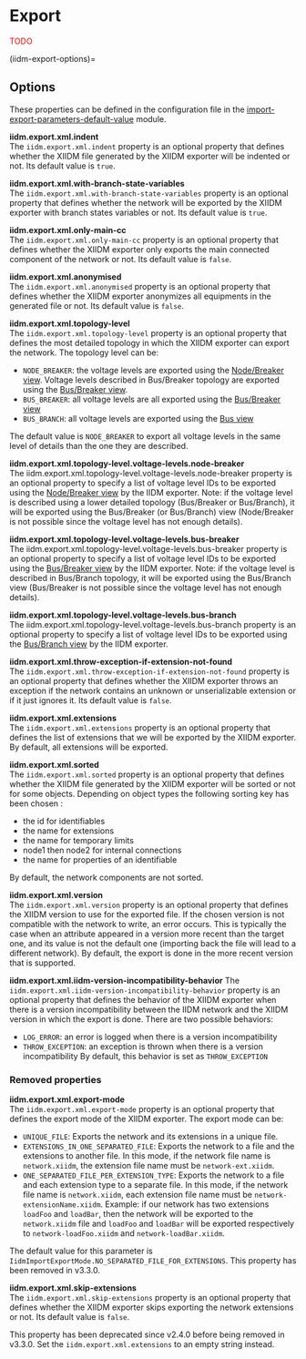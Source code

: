# Export

<span style="color: red">TODO</span>

(iidm-export-options)=
## Options
These properties can be defined in the configuration file in the [import-export-parameters-default-value](../../user/configuration/import-export-parameters-default-value.md#import-export-parameters-default-value) module.

**iidm.export.xml.indent**  
The `iidm.export.xml.indent` property is an optional property that defines whether the XIIDM file generated by the XIIDM exporter will be indented or not. Its default value is `true`.

**iidm.export.xml.with-branch-state-variables**  
The `iidm.export.xml.with-branch-state-variables` property is an optional property that defines whether the network will be exported by the XIIDM exporter with branch states variables or not. Its default value is `true`.

**iidm.export.xml.only-main-cc**  
The `iidm.export.xml.only-main-cc` property is an optional property that defines whether the XIIDM exporter only exports the main connected component of the network or not. Its default value is `false`.

**iidm.export.xml.anonymised**  
The `iidm.export.xml.anonymised` property is an optional property that defines whether the XIIDM exporter anonymizes all equipments in the generated file or not. Its default value is `false`.

**iidm.export.xml.topology-level**  
The `iidm.export.xml.topology-level` property is an optional property that defines the most detailed topology in which the XIIDM exporter can export the network. The topology level can be:
- `NODE_BREAKER`: the voltage levels are exported using the [Node/Breaker view](). Voltage levels described in Bus/Breaker topology are exported using the [Bus/Breaker view]().
- `BUS_BREAKER`: all voltage levels are all exported using the [Bus/Breaker view]()
- `BUS_BRANCH`:  all voltage levels are exported using the [Bus view]()

The default value is `NODE_BREAKER` to export all voltage levels in the same level of details than the one they are described.

**iidm.export.xml.topology-level.voltage-levels.node-breaker**  
The iidm.export.xml.topology-level.voltage-levels.node-breaker property is an optional property to specify a list of voltage level IDs to be exported using the [Node/Breaker view]() by the IIDM exporter. Note: if the voltage level is described using a lower detailed topology (Bus/Breaker or Bus/Branch), it will be exported using the Bus/Breaker (or Bus/Branch) view (Node/Breaker is not possible since the voltage level has not enough details).  

**iidm.export.xml.topology-level.voltage-levels.bus-breaker**  
The iidm.export.xml.topology-level.voltage-levels.bus-breaker property is an optional property to specify a list of voltage level IDs to be exported using the [Bus/Breaker view]() by the IIDM exporter. Note: if the voltage level is described in Bus/Branch topology, it will be exported using the Bus/Branch view (Bus/Breaker is not possible since the voltage level has not enough details).  

**iidm.export.xml.topology-level.voltage-levels.bus-branch**  
The iidm.export.xml.topology-level.voltage-levels.bus-branch property is an optional property to specify a list of voltage level IDs to be exported using the [Bus/Branch view]() by the IIDM exporter.  

**iidm.export.xml.throw-exception-if-extension-not-found**  
The `iidm.export.xml.throw-exception-if-extension-not-found` property is an optional property that defines whether the XIIDM exporter throws an exception if the network contains an unknown or unserializable extension or if it just ignores it. Its default value is `false`.

**iidm.export.xml.extensions**  
The `iidm.export.xml.extensions` property is an optional property that defines the list of extensions that we will be exported by the XIIDM exporter. By default, all extensions will be exported.

**iidm.export.xml.sorted**  
The `iidm.export.xml.sorted` property is an optional property that defines whether the XIIDM file generated by the XIIDM exporter will be sorted or not for some objects.
Depending on object types the following sorting key has been chosen :
- the id for identifiables
- the name for extensions
- the name for temporary limits
- node1 then node2 for internal connections
- the name for properties of an identifiable

By default, the network components are not sorted.

**iidm.export.xml.version**  
The `iidm.export.xml.version` property is an optional property that defines the XIIDM version to use for the exported file. If the chosen version is not compatible with the network to write, an error occurs. This is typically the case when an attribute appeared in a version more recent than the target one, and its value is not the default one (importing back the file will lead to a different network). By default, the export is done in the more recent version that is supported.

**iidm.export.xml.iidm-version-incompatibility-behavior**
The `iidm.export.xml.iidm-version-incompatibility-behavior` property is an optional property that defines the behavior of the XIIDM exporter when there is a version incompatibility between the IIDM network and the XIIDM version in which the export is done.
There are two possible behaviors:
- `LOG_ERROR`: an error is logged when there is a version incompatibility
- `THROW_EXCEPTION`: an exception is thrown when there is a version incompatibility
  By default, this behavior is set as `THROW_EXCEPTION`

### Removed properties

**iidm.export.xml.export-mode**  
The `iidm.export.xml.export-mode` property is an optional property that defines the export mode of the XIIDM exporter. The export mode can be:
- `UNIQUE_FILE`: Exports the network and its extensions in a unique file.
- `EXTENSIONS_IN_ONE_SEPARATED_FILE`: Exports the network to a file and the extensions to another file. In this mode, if the network file name is `network.xiidm`, the extension file name must be `network-ext.xiidm`.
- `ONE_SEPARATED_FILE_PER_EXTENSION_TYPE`: Exports the network to a file and each extension type to a separate file. In this mode, if the network file name is `network.xiidm`, each extension file name must be `network-extensionName.xiidm`. Example: if our network has two extensions `loadFoo` and `loadBar`, then the network will be exported to the `network.xiidm` file and `loadFoo` and `loadBar` will be exported respectively to `network-loadFoo.xiidm` and `network-loadBar.xiidm`.

The default value for this parameter is `IidmImportExportMode.NO_SEPARATED_FILE_FOR_EXTENSIONS`. This property has been removed in v3.3.0.

**iidm.export.xml.skip-extensions**  
The `iidm.export.xml.skip-extensions` property is an optional property that defines whether the XIIDM exporter skips exporting the network extensions or not. Its default value is `false`.

This property has been deprecated since v2.4.0 before being removed in v3.3.0. Set the `iidm.export.xml.extensions` to an empty string instead.

